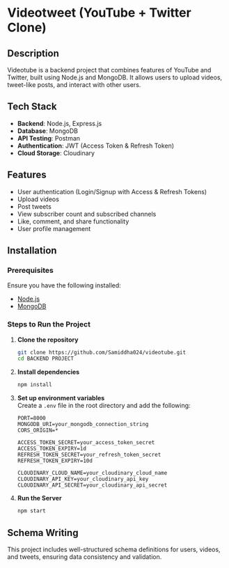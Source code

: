# Videotweet (YouTube + Twitter Clone)

## Description
Videotube is a backend project that combines features of YouTube and Twitter, built using Node.js and MongoDB. It allows users to upload videos, tweet-like posts, and interact with other users.

## Tech Stack
- **Backend**: Node.js, Express.js  
- **Database**: MongoDB  
- **API Testing**: Postman  
- **Authentication**: JWT (Access Token & Refresh Token)  
- **Cloud Storage**: Cloudinary  

## Features
- User authentication (Login/Signup with Access & Refresh Tokens)  
- Upload videos  
- Post tweets  
- View subscriber count and subscribed channels  
- Like, comment, and share functionality  
- User profile management  

## Installation
### Prerequisites
Ensure you have the following installed:  
- [Node.js](https://nodejs.org/)  
- [MongoDB](https://www.mongodb.com/)  

### Steps to Run the Project
1. **Clone the repository**
   ```sh
   git clone https://github.com/Samiddha024/videotube.git
   cd BACKEND PROJECT
   ```

2. **Install dependencies**
   ```sh
   npm install
   ```

3. **Set up environment variables**  
   Create a `.env` file in the root directory and add the following:
   ```env
   PORT=8000
   MONGODB_URI=your_mongodb_connection_string
   CORS_ORIGIN=*

   ACCESS_TOKEN_SECRET=your_access_token_secret
   ACCESS_TOKEN_EXPIRY=1d
   REFRESH_TOKEN_SECRET=your_refresh_token_secret
   REFRESH_TOKEN_EXPIRY=10d

   CLOUDINARY_CLOUD_NAME=your_cloudinary_cloud_name
   CLOUDINARY_API_KEY=your_cloudinary_api_key
   CLOUDINARY_API_SECRET=your_cloudinary_api_secret
   ```

4. **Run the Server**
   ```sh
   npm start
   ```

## Schema Writing
This project includes well-structured schema definitions for users, videos, and tweets, ensuring data consistency and validation.
